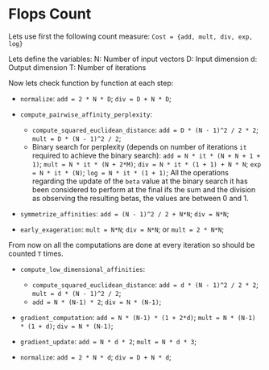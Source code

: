 # Flops Count

Lets use first the following count measure:
`Cost = {add, mult, div, exp, log}`

Lets define the variables:
N: Number of input vectors
D: Input dimension
d: Output dimension
T: Number of iterations


Now lets check function by function at each step:

* `normalize`:
`add = 2 * N * D`;
`div = D + N * D`;

* `compute_pairwise_affinity_perplexity`:
    * `compute_squared_euclidean_distance`:
    `add = D * (N - 1)^2 / 2 * 2`;
    `mult = D * (N - 1)^2 / 2`;
    * Binary search for perplexity (depends on number of iterations `it` required to achieve the binary search):
    `add = N * it * (N + N + 1 + 1)`;
    `mult = N * it * (N + 2*M)`;
    `div = N * it * (1 + 1) + N * N`;
    `exp = N * it * (N)`;
    `log = N * it * (1 + 1)`;
    All the operations regarding the update of the `beta` value at the binary search it has been considered to perform at the final ifs the sum and the division as observing the resulting betas, the values are between 0 and 1.

* `symmetrize_affinities`:
`add = (N - 1)^2 / 2 + N*N`;
`div = N*N`;

* `early_exageration`:
`mult = N*N`;
`div = N*N`;
or `mult = 2 * N*N`;

From now on all the computations are done at every iteration so should be counted `T` times.

* `compute_low_dimensional_affinities`:
    * `compute_squared_euclidean_distance`:
    `add = d * (N - 1)^2 / 2 * 2`;
    `mult = d * (N - 1)^2 / 2`;
    * `add = N * (N-1) * 2`; `div = N * (N-1)`;

* `gradient_computation`:
`add = N * (N-1) * (1 + 2*d)`;
`mult = N * (N-1) * (1 + d)`;
`div = N * (N-1)`;

* `gradient_update`:
`add = N * d * 2`;
`mult = N * d * 3`;

* `normalize`:
`add = 2 * N * d`;
`div = D + N * d`;
